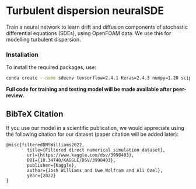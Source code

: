 # Turbulent dispersion neuralSDE

Train a neural network to learn drift and diffusion components of stochastic differential equations (SDEs), using OpenFOAM data. We use this for modelling turbulent dispersion.

### Installation
To install the required packages, use:
```bash
conda create --name sdeenv tensorflow=2.4.1 Keras=2.4.3 numpy=1.20 scipy=1.6.0 setuptools=51.0 joblib=1.0.1 python=3.8 
```

**Full code for training and testing model will be made available after peer-review.**

## BibTeX Citation

If you use our model in a scientific publication, we would appreciate using the following citation for our dataset (paper citation will be added later):

```
@misc{filteredDNSWilliams2022,
        title={Filtered direct numerical simulation dataset},
        url={https://www.kaggle.com/dsv/3998403},
        DOI={10.34740/KAGGLE/DSV/3998403},
        publisher={Kaggle},
        author={Josh Williams and Uwe Wolfram and Ali Ozel},
        year={2022}
}
```


